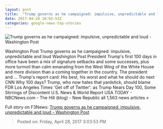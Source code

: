 ```yaml
---
layout: post
title:  "Trump governs as he campaigned: impulsive, unpredictable and loud - Washington Post"
date: 2017-04-28 10:03:53Z
categories: google-news-top-stories
---
```


![Trump governs as he campaigned: impulsive, unpredictable and loud - Washington Post](https://img.washingtonpost.com/rf/image_1484w/2010-2019/WashingtonPost/2017/04/28/National-Politics/Images/Botsford170317Trump12905.JPG)

Washington Post Trump governs as he campaigned: impulsive, unpredictable and loud Washington Post President Trump's first 100 days in office have been a mix of signature setbacks and some successes, plus more turmoil than calm emanating from the West Wing of the White House and more division than a coming together in the country. The president and ... Trump's report card: His best, his worst and what he should do next CNN Why 100 days? Trump, who now hates that yardstick, should blame FDR Los Angeles Times 'Get off of Twitter': as Trump Nears Day 100, Some Stirrings of Discontent U.S. News & World Report USA TODAY - NBCNews.com - The Hill (blog) - New Republic all 1,563 news articles »


Full story on F3News: [Trump governs as he campaigned: impulsive, unpredictable and loud - Washington Post](http://www.f3nws.com/n/XK3PxG)

> Posted on: Friday, April 28, 2017 3:03:53 PM
